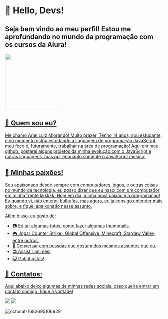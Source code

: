 # 👋 Hello, Devs!
## Seja bem vindo ao meu perfil! Estou me aprofundando no mundo da programação com os cursos da Alura!

<div>
<a href="https://github.com/miorandinho">
<img height="180em" src="https://github-readme-stats.vercel.app/api?username=miorandinho&show_icons=true&theme=dracula&include_all_commits=true&count_private=true"/>
</div>


## 👦 Quem sou eu?

Me chamo Ariel Luiz Miorando! Muito prazer, Tenho 14 anos, sou estudante, e no momento estou estudando a linguagem de programação JavaScript,
meu foco é, futuramente, trabalhar na área de programação!
Aqui em meu github, postarei alguns projetos da minha evolução com o JavaScript e outras linguagens, mas por enquanto somente o JavaScript mesmo!
 
## 💜 Minhas paixões!

Sou apaixonado desde sempre com computadores, jogos, e outras coisas no mundo da tecnologia, eu posso dizer que eu nasci com um computador em minha frente kkkkkk.
Hoje em dia, minha nova paixão é a programação! Eu quando vi, não entendi bulhufas, mas agora, eu já consigo entender mais sobre, e fiquei apaixonado nesse assunto.

Além disso, eu gosto de:

- 📷 Editar algumas fotos, como fazer algumas thumbnails.
- 🎮 Jogar Counter Strike : Global Offensive, Minecraft, Stardew Valley, entre outros.
- 💬 Conversar com pessoas que gostam dos mesmos assuntos que eu.
- 📺 Assistir animes!
- 😺 Gatinhos/as!


## 📧 Contatos:

Aqui abaixo deixo algumas de minhas redes sociais, caso queira entrar em contato comigo, fique a vontade!

<div>
<a href="https://instagram.com/piorandinho" target="_blank"><img src="https://img.shields.io/badge/-Instagram-%23E4405F?style=for-the-badge&logo=instagram&logoColor=white" target="_blank"></a>
<a href = "mailto:contatoarielmiorando@gmail.com"><img src="https://img.shields.io/badge/Gmail-D14836?style=for-the-badge&logo=gmail&logoColor=white" target="_blank"></a>
</div>


![octocat-1682695106929](https://user-images.githubusercontent.com/125283126/235194784-62f7fc90-6d9a-4b53-9530-ef6e05e75dc7.png)




